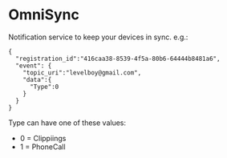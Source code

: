 # OmniSync

Notification service to keep your devices in sync.
e.g.:

    {
      "registration_id":"416caa38-8539-4f5a-80b6-64444b8481a6",
      "event": {
    	"topic_uri":"levelboy@gmail.com",
        "data":{
          "Type":0
        }
      }
    }
    
Type can have one of these values: 
* 0 = Clippiings 
* 1 = PhoneCall
